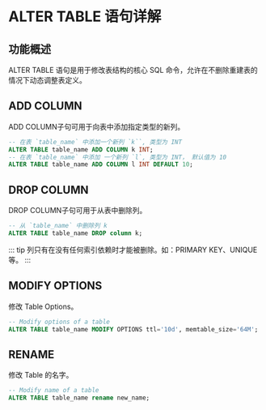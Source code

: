# ALTER TABLE 语句详解

## 功能概述
ALTER TABLE 语句是用于修改表结构的核心 SQL 命令，允许在不删除重建表的情况下动态调整表定义。

## ADD COLUMN

ADD COLUMN子句可用于向表中添加指定类型的新列。

```SQL
-- 在表 `table_name` 中添加一个新列 `k``, 类型为 INT 
ALTER TABLE table_name ADD COLUMN k INT;
-- 在表 `table_name` 中添加 一个新列 `l`, 类型为 INT， 默认值为 10
ALTER TABLE table_name ADD COLUMN l INT DEFAULT 10;
```

## DROP COLUMN

DROP COLUMN子句可用于从表中删除列。

```SQL
-- 从 `table_name` 中删除列 k 
ALTER TABLE table_name DROP column k;
```

::: tip
列只有在没有任何索引依赖时才能被删除。如：PRIMARY KEY、UNIQUE等。
:::

## MODIFY OPTIONS

修改 Table Options。

```SQL
-- Modify options of a table
ALTER TABLE table_name MODIFY OPTIONS ttl='10d', memtable_size='64M';
```

## RENAME

修改 Table 的名字。

```SQL
-- Modify name of a table
ALTER TABLE table_name rename new_name;
```

